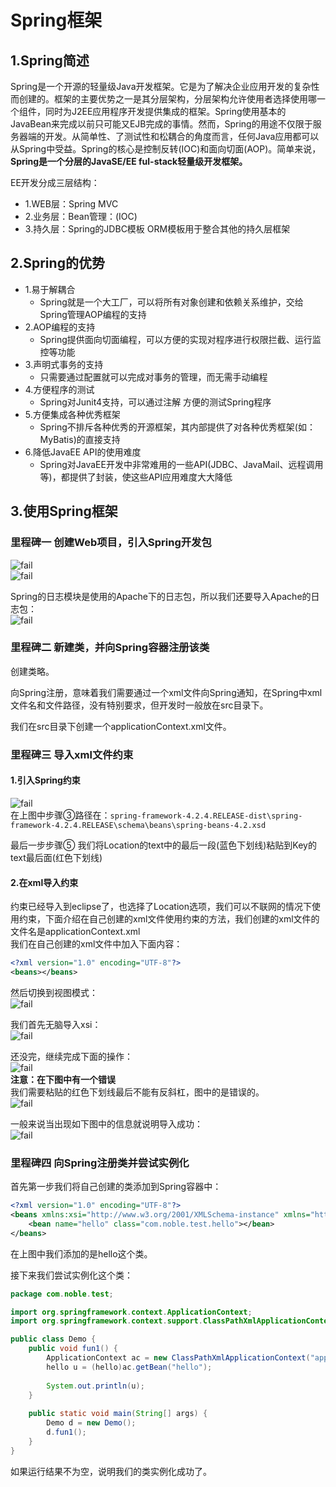 # Spring框架

## 1.Spring简述
Spring是一个开源的轻量级Java开发框架。它是为了解决企业应用开发的复杂性而创建的。框架的主要优势之一是其分层架构，分层架构允许使用者选择使用哪一个组件，同时为J2EE应用程序开发提供集成的框架。Spring使用基本的JavaBean来完成以前只可能又EJB完成的事情。然而，Spring的用途不仅限于服务器端的开发。从简单性、了测试性和松耦合的角度而言，任何Java应用都可以从Spring中受益。Spring的核心是控制反转(IOC)和面向切面(AOP)。简单来说， **Spring是一个分层的JavaSE/EE ful-stack轻量级开发框架。**<br>

EE开发分成三层结构：<br>
- 1.WEB层：Spring MVC
- 2.业务层：Bean管理：(IOC)
- 3.持久层：Spring的JDBC模板 ORM模板用于整合其他的持久层框架

## 2.Spring的优势
- 1.易于解耦合
    - Spring就是一个大工厂，可以将所有对象创建和依赖关系维护，交给Spring管理AOP编程的支持
- 2.AOP编程的支持
    - Spring提供面向切面编程，可以方便的实现对程序进行权限拦截、运行监控等功能
- 3.声明式事务的支持
    - 只需要通过配置就可以完成对事务的管理，而无需手动编程
- 4.方便程序的测试
    - Spring对Junit4支持，可以通过注解 方便的测试Spring程序
- 5.方便集成各种优秀框架
    - Spring不排斥各种优秀的开源框架，其内部提供了对各种优秀框架(如：MyBatis)的直接支持
- 6.降低JavaEE API的使用难度
    - Spring对JavaEE开发中非常难用的一些API(JDBC、JavaMail、远程调用等)，都提供了封装，使这些API应用难度大大降低

## 3.使用Spring框架

### 里程碑一 创建Web项目，引入Spring开发包
![fail](img/1.1.PNG)<br>
![fail](img/1.2.PNG)<br>

Spring的日志模块是使用的Apache下的日志包，所以我们还要导入Apache的日志包：<br>
![fail](img/1.3.PNG)<br>

### 里程碑二 新建类，并向Spring容器注册该类
创建类略。<br>

向Spring注册，意味着我们需要通过一个xml文件向Spring通知，在Spring中xml文件名和文件路径，没有特别要求，但开发时一般放在src目录下。<br>

我们在src目录下创建一个applicationContext.xml文件。<br>

### 里程碑三 导入xml文件约束

#### 1.引入Spring约束
![fail](img/1.4.PNG)<br>
在上图中步骤③路径在：``spring-framework-4.2.4.RELEASE-dist\spring-framework-4.2.4.RELEASE\schema\beans\spring-beans-4.2.xsd``<br>

最后一步步骤⑤ 我们将Location的text中的最后一段(蓝色下划线)粘贴到Key的text最后面(红色下划线)<br>

#### 2.在xml导入约束
约束已经导入到eclipse了，也选择了Location选项，我们可以不联网的情况下使用约束，下面介绍在自己创建的xml文件使用约束的方法，我们创建的xml文件的文件名是applicationContext.xml<br>
我们在自己创建的xml文件中加入下面内容：<br>
```xml
<?xml version="1.0" encoding="UTF-8"?>
<beans></beans>
```

然后切换到视图模式：<br>
![fail](img/1.5.PNG)<br>

我们首先无脑导入xsi：<br>
![fail](img/1.6.PNG)<br>

还没完，继续完成下面的操作：<br>
![fail](img/1.7.PNG)<br>
**注意：在下图中有一个错误**<br>
我们需要粘贴的红色下划线最后不能有反斜杠，图中的是错误的。<br>
![fail](img/1.8.PNG)<br>

一般来说当出现如下图中的信息就说明导入成功：<br>
![fail](img/1.9.PNG)<br>

### 里程碑四 向Spring注册类并尝试实例化

首先第一步我们将自己创建的类添加到Spring容器中：<br>
```xml
<?xml version="1.0" encoding="UTF-8"?>
<beans xmlns:xsi="http://www.w3.org/2001/XMLSchema-instance" xmlns="http://www.springframework.org/schema/beans" xsi:schemaLocation="http://www.springframework.org/schema/beans http://www.springframework.org/schema/beans/spring-beans-4.2.xsd ">
	<bean name="hello" class="com.noble.test.hello"></bean>
</beans>
```
在上图中我们添加的是hello这个类。<br>

接下来我们尝试实例化这个类：<br>
```java
package com.noble.test;

import org.springframework.context.ApplicationContext;
import org.springframework.context.support.ClassPathXmlApplicationContext;

public class Demo {
	public void fun1() {
		ApplicationContext ac = new ClassPathXmlApplicationContext("applicationContext.xml");
		hello u = (hello)ac.getBean("hello");
		
		System.out.println(u);
	}
	
	public static void main(String[] args) {
		Demo d = new Demo();
		d.fun1();
	}
}
```

如果运行结果不为空，说明我们的类实例化成功了。<br>